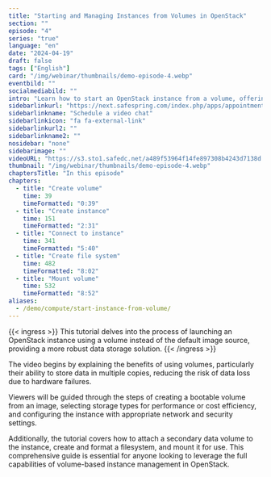 ```yaml
---
title: "Starting and Managing Instances from Volumes in OpenStack"
section: ""
episode: "4"
series: "true"
language: "en"
date: "2024-04-19"
draft: false
tags: ["English"]
card: "/img/webinar/thumbnails/demo-episode-4.webp"
eventbild: ""
socialmediabild: ""
intro: "Learn how to start an OpenStack instance from a volume, offering enhanced data resilience and storage options."
sidebarlinkurl: "https://next.safespring.com/index.php/apps/appointments/embed/VOZl8W1TrMMEFQ%3D%3D/form"
sidebarlinkname: "Schedule a video chat"
sidebarlinkicon: "fa fa-external-link"
sidebarlinkurl2: ""
sidebarlinkname2: ""
nosidebar: "none"
sidebarimage: ""
videoURL: "https://s3.sto1.safedc.net/a489f53964f14fe897308b4243d7138d:processedvideos/safespring-demo-episode-4-start-instance-from-volume/master.m3u8"
thumbnail: "/img/webinar/thumbnails/demo-episode-4.webp"
chaptersTitle: "In this episode"
chapters:
  - title: "Create volume"
    time: 39
    timeFormatted: "0:39"
  - title: "Create instance"
    time: 151
    timeFormatted: "2:31"
  - title: "Connect to instance"
    time: 341
    timeFormatted: "5:40"
  - title: "Create file system"
    time: 482
    timeFormatted: "8:02"
  - title: "Mount volume"
    time: 532
    timeFormatted: "8:52"
aliases:
  - /demo/compute/start-instance-from-volume/
---
```


{{< ingress >}}
This tutorial delves into the process of launching an OpenStack instance using a volume instead of the default image source, providing a more robust data storage solution.
{{< /ingress >}}

The video begins by explaining the benefits of using volumes, particularly their ability to store data in multiple copies, reducing the risk of data loss due to hardware failures.

Viewers will be guided through the steps of creating a bootable volume from an image, selecting storage types for performance or cost efficiency, and configuring the instance with appropriate network and security settings.

Additionally, the tutorial covers how to attach a secondary data volume to the instance, create and format a filesystem, and mount it for use. This comprehensive guide is essential for anyone looking to leverage the full capabilities of volume-based instance management in OpenStack.
